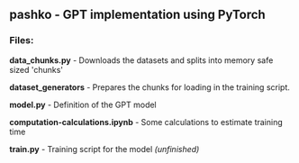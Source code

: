 <h2><b>pashko</b> - GPT implementation using PyTorch</h2>

<h3><b>Files</b>:</h3>

<b>data_chunks.py</b> - Downloads the datasets and splits into memory safe sized 'chunks'

<b>dataset_generators</b> - Prepares the chunks for loading in the training script.

<b>model.py</b> - Definition of the GPT model

<b>computation-calculations.ipynb</b> - Some calculations to estimate training time

<b>train.py</b> - Training script for the model <i>(unfinished)</i>